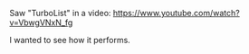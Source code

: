 Saw "TurboList" in a video: https://www.youtube.com/watch?v=VbwgVNxN_fg

I wanted to see how it performs.
